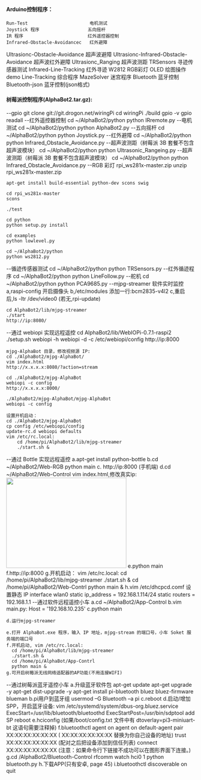 <!--
author: hack0072008
head: http://www.etcunion.com/static/logo1_128x128.jpg
date: 2018-12-17
title: 树莓派3b+_控制模块列表
tags: alphaBot2,3b+
images: http://www.etcunion.com/static/logo1_128x128.jpg
category: 3b+
status: publish
summary: 树莓派3b+使用AlphaBot2各模块
-->





#### Arduino控制程序：
    Run-Test                       电机测试
    Joystick 程序                  五向摇杆
    IR 程序                        红外遥控器控制
    Infrared-Obstacle-Avoidancec   红外避障
Ultrasionc-Obstacle-Avoidance  超声波避障
Ultrasionc-Infrared-Obstacle-Avoidance  超声波红外避障
Ultrasionc_Ranging             超声波测距
TRSensors                      寻迹传感器测试
Infrared-Line-Tracking         红外寻迹
W2812                          RGB彩灯
OLED                           绘图操作demo
Line-Tracking                  综合程序
MazeSolver                     迷宫程序
Bluetooth                      蓝牙控制
Bluetooth-json                 蓝牙控制(json格式)

#### 树莓派控制程序(AlphaBot2.tar.gz):
--gpio
    git clone git://git.drogon.net/wiringPi
    cd wiringPi
    ./build
    gpio -v
    gpio readall
--红外遥控器控制
    cd ~/AlphaBot2/python
    python IRremote.py
--电机测试
    cd ~/AlphaBot2/python
    python AlphaBot2.py
--五向摇杆
    cd ~/AlphaBot2/python
    python Joystick.py
--红外避障
    cd ~/AlphaBot2/python
    python Infrared_Obstacle_Avoidance.py
--超声波测距（树莓派 3B 套餐不包含超声波模块）
    cd ~/AlphaBot2/python
    python Ultrasonic_Rangeing.py
--超声波测距（树莓派 3B 套餐不包含超声波模块）
    cd ~/AlphaBot2/python
    python Infrared_Obstacle_Avoidance.py
--RGB 彩灯
    rpi_ws281x-master.zip
    unzip rpi_ws281x-master.zip
    
    apt-get install build-essential python-dev scons swig
    
    cd rpi_ws281x-master
    scons
    
    ./test
    
    cd python
    python setup.py install
    
    cd examples
    python lowlevel.py
    
    cd ~/AlphaBot2/python
    python ws2812.py
--循迹传感器测试
    cd ~/AlphaBot2/python
    python TRSensors.py
--红外循迹程序
    cd ~/AlphaBot2/python
    python LineFollow.py
--舵机
    cd ~/AlphaBot2/python
    python PCA9685.py
--mjpg-streamer 软件实时监控
    a,raspi-config 开启摄像头
    b,/etc/modules 添加一行:bcm2835-v4l2
    c,重启后,ls -ltr /dev/video0
    (若无,rpi-update)
    
    cd AlphaBot2/lib/mjpg-streamer
    ./start
    http://ip:8080/
--通过 webiopi 实现远程遥控
    cd AlphaBot2/lib/WebIOPi-0.7.1-raspi2
    ./setup.sh
    webiopi -h
    webiopi -d -c /etc/webiopi/config
    http://ip:8000
    
    mjpg-AlphaBot 目录，修改视频源 IP:
    cd ./AlphaBot2/mjpg-AlphaBot/
    vim index.html
    http://x.x.x.x:8080/?action=stream
    
    cd ./AlphaBot2/mjpg-AlphaBot
    webiopi -c config
    http://x.x.x.x:8000/
    
    ./AlphaBot2/mjpg-AlphaBot/mjpg-AlphaBot
    webiopi -c config
    
    设置开机启动：
    cd ./AlphaBot2/mjpg-AlphaBot
    cp config /etc/webiopi/config
    update-rc.d webiopi defaults
    vim /etc/rc.local:
        cd /home/pi/AlphaBot2/lib/mjpg-streamer
        ./start.sh &
--通过 Bottle 实现远程遥控
    a.apt-get install python-bottle
    b.cd ~/AlphaBot2/Web-RGB
      python main
    c. http://ip:8000
      (手机端)
    d.cd ~/AlphaBot2/Web-Control
      vim index.html,修改真实ip:
      <img width="320" height="240" src="http://192.168.10.235:8080/?action=stream">
    e.python main
    f.http://ip:8000
    g.开机启动：
      vim /etc/rc.local:
        cd /home/pi/AlphaBot2/lib/mjpg-streamer
        ./start.sh &
        cd /home/pi/AlphaBot2/Web-Contrl
        python main &
    h.vim /etc/dhcpcd.comf 设置静态 IP
        interface wlan0
        static ip_address = 192.168.1.114/24
        static routers = 192.168.1.1
--通过软件远程遥控小车
    a.cd ~/AlphaBot2/App-Control
    b.vim main.py:
      Host = '192.168.10.235'
    c.python main
    
    d.运行mjpg-streamer
    
    e.打开 AlphaBot.exe 程序，输入 IP 地址，mjpg-stream 的端口号，小车 Soket 服务端的端口号
    f.开机启动, vim /etc/rc.local:
      cd /home/pi/AlphaBot/lib/mjpg-streamer
      ./start.sh &
      cd /home/pi/AlphaBot/App-Contrl
      python main &
    g.可开启树莓派无线网络适配器的AP功能(不用连接WIFI)

--通过树莓派蓝牙遥控小车
    a.升级蓝牙软件包
      apt-get update
      apt-get upgrade -y
      apt-get dist-upgrade -y
      apt-get install pi-bluetooth bluez bluez-firmware blueman
    b.pi用户到蓝牙组 
      usermod –G Bluetooth –a pi
    c.reboot
    d.启动/增加 SPP，开启蓝牙设备:
      vim /etc/systemd/system/dbus-org.bluez.service
        ExecStart=/usr/lib/bluetooth/bluetoothd
        ExecStartPost=/usr/bin/sdptool add SP
      reboot
    e.hciconfig
      (如果/boot/config.txt 文件中有 dtoverlay=pi3-miniuart-bt 这语句需要注释掉)
    f.bluetoothctl
      agent on
      agent on
      default-agent
      pair XX:XX:XX:XX:XX:XX ( XX:XX:XX:XX:XX:XX 替换为你自己设备的地址)
      trust XX:XX:XX:XX:XX:XX (配对之后把设备添加到信任列表)
      connect XX:XX:XX:XX:XX:XX
      (注意：如果命令行下链接不成功可以在图形界面下连接。)
    g.cd /AlphaBot2/Bluetooth-Control
      rfcomm watch hci0 1 python bluetooth.py
    h.下载APP(只有安卓, page 45)
    i.bluetoothctl
      discoverable on
      quit
      
      
      
      
